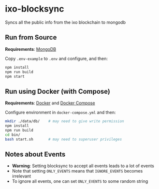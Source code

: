 # ixo-blocksync
Syncs all the public info from the ixo blockchain to mongodb

## Run from Source
**Requirements**: [MongoDB](https://docs.mongodb.com/manual/installation/)

Copy `.env-example` to `.env` and configure, and then:
```bash
npm install
npm run build
npm start
```

## Run using Docker (with Compose)
**Requirements**: [Docker](https://docs.docker.com/engine/install/) and [Docker Compose](https://docs.docker.com/compose/install/)

Configure environment in `docker-compose.yml` and then:
```bash
mkdir ./data/db/    # may need to give write permission
npm install
npm run build
cd bin/
bash start.sh       # may need to superuser privileges
```

## Notes about Events
- **Warning**: Setting blocksync to accept all events leads to a lot of events
- Note that setting `ONLY_EVENTS` means that `IGNORE_EVENTS` becomes irrelevant
- To ignore all events, one can set `ONLY_EVENTS` to some random string
